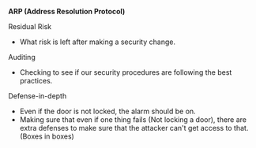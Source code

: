 
**ARP (Address Resolution Protocol)**




Residual Risk
- What risk is left after making a security change.

Auditing
- Checking to see if our security procedures are following the best practices.

Defense-in-depth
- Even if the door is not locked, the alarm should be on.
- Making sure that even if one thing fails (Not locking a door), there are extra defenses to make sure that the attacker can't get access to that. (Boxes in boxes)

